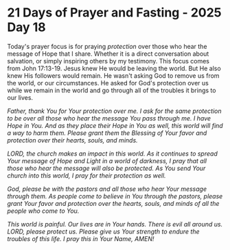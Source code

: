 # 21 Days of Prayer and Fasting - 2025 Day 18

Today's prayer focus is for praying *protection* over those who hear the message of Hope that I share. Whether it is a direct conversation about salvation, or simply inspiring others by my testimony. This focus comes from John 17:13-19. Jesus knew He would be leaving the world. But He also knew His followers would remain. He wasn't asking God to remove us from the world, or our circumstances. He asked for God's protection over us while we remain in the world and go through all of the troubles it brings to our lives.

*Father, thank You for Your protection over me. I ask for the same protection to be over all those who hear the message You pass through me. I have Hope in You. And as they place their Hope in You as well, this world will find a way to harm them. Please grant them the Blessing of Your favor and protection over their hearts, souls, and minds.*

*LORD, the church makes an impact in this world. As it continues to spread Your message of Hope and Light in a world of darkness, I pray that all those who hear the message will also be protected. As You send Your church into this world, I pray for their protection as well.*

*God, please be with the pastors and all those who hear Your message through them. As people come to believe in You through the pastors, please grant Your favor and protection over the hearts, souls, and minds of all the people who come to You.*

*This world is painful. Our lives are in Your hands. There is evil all around us. LORD, please protect us. Please give us Your strength to endure the troubles of this life. I pray this in Your Name, AMEN!*